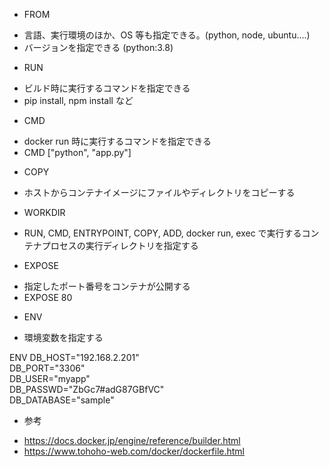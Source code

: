  * FROM
  - 言語、実行環境のほか、OS 等も指定できる。(python, node, ubuntu....)
  - バージョンを指定できる (python:3.8)
 
 * RUN
  - ビルド時に実行するコマンドを指定できる
  - pip install, npm install など

 * CMD
  - docker run 時に実行するコマンドを指定できる
  - CMD ["python", "app.py"]

 * COPY
  - ホストからコンテナイメージにファイルやディレクトリをコピーする

 * WORKDIR
  - RUN, CMD, ENTRYPOINT, COPY, ADD, docker run, exec で実行するコンテナプロセスの実行ディレクトリを指定する

 * EXPOSE
  - 指定したポート番号をコンテナが公開する
  - EXPOSE 80

 * ENV
  - 環境変数を指定する
  
  ENV DB_HOST="192.168.2.201" \
    DB_PORT="3306" \
    DB_USER="myapp" \
    DB_PASSWD="ZbGc7#adG87GBfVC" \
    DB_DATABASE="sample"

 * 参考
  - https://docs.docker.jp/engine/reference/builder.html
  - https://www.tohoho-web.com/docker/dockerfile.html